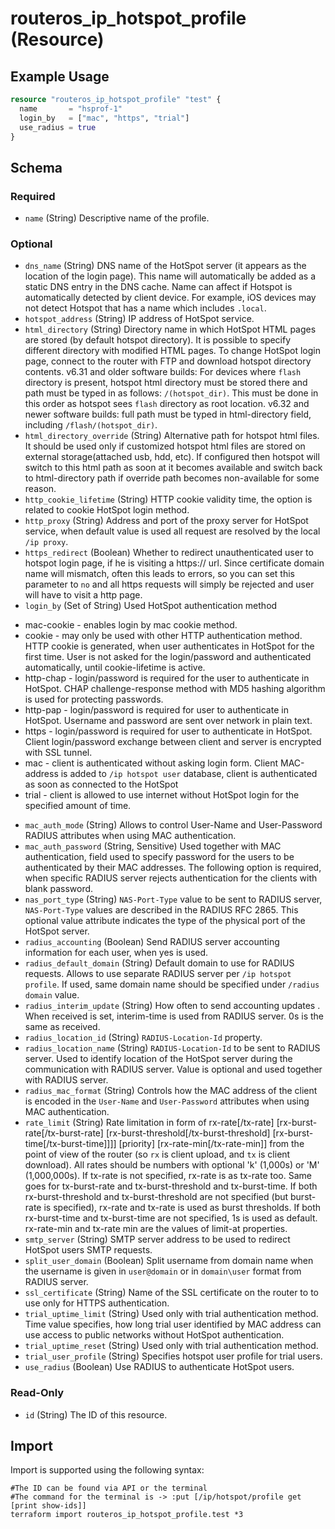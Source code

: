 # routeros_ip_hotspot_profile (Resource)


## Example Usage
```terraform
resource "routeros_ip_hotspot_profile" "test" {
  name       = "hsprof-1"
  login_by   = ["mac", "https", "trial"]
  use_radius = true
}
```

<!-- schema generated by tfplugindocs -->
## Schema

### Required

- `name` (String) Descriptive name of the profile.

### Optional

- `dns_name` (String) DNS name of the HotSpot server (it appears as the location of the login page). This name will automatically be added as a static DNS entry in the DNS cache. Name can affect if Hotspot is automatically detected by client device. For example, iOS devices may not detect Hotspot that has a name which includes `.local`.
- `hotspot_address` (String) IP address of HotSpot service.
- `html_directory` (String) Directory name in which HotSpot HTML pages are stored (by default hotspot directory). It is possible to specify different directory with modified HTML pages. To change HotSpot login page, connect to the router with FTP and download hotspot directory contents. v6.31 and older software builds: For devices where `flash` directory is present, hotspot html directory must be stored there and path must be typed in as follows: `/(hotspot_dir)`. This must be done in this order as hotspot sees `flash` directory as root location. v6.32 and newer software builds: full path must be typed in html-directory field, including `/flash/(hotspot_dir)`.
- `html_directory_override` (String) Alternative path for hotspot html files. It should be used only if customized hotspot html files are stored on external storage(attached usb, hdd, etc). If configured then hotspot will switch to this html path as soon at it becomes available and switch back to html-directory path if override path becomes non-available for some reason.
- `http_cookie_lifetime` (String) HTTP cookie validity time, the option is related to cookie HotSpot login method.
- `http_proxy` (String) Address and port of the proxy server for HotSpot service, when default value is used all request are resolved by the local `/ip proxy`.
- `https_redirect` (Boolean) Whether to redirect unauthenticated user to hotspot login page, if he is visiting a https:// url. Since certificate domain name will mismatch, often this leads to errors, so you can set this parameter to `no` and all https requests will simply be rejected and user will have to visit a http page.
- `login_by` (Set of String) Used HotSpot authentication method
 * mac-cookie - enables login by mac cookie method.
 * cookie - may only be used with other HTTP authentication method. HTTP cookie is generated, when user authenticates in HotSpot for the first time. User is not asked for the login/password and authenticated automatically, until cookie-lifetime is active.
 * http-chap - login/password is required for the user to authenticate in HotSpot. CHAP challenge-response method with MD5 hashing algorithm is used for protecting passwords. 
 * http-pap - login/password is required for user to authenticate in HotSpot. Username and password are sent over network in plain text.
 * https - login/password is required for user to authenticate in HotSpot. Client login/password exchange between client and server is encrypted with SSL tunnel.
 * mac - client is authenticated without asking login form. Client MAC-address is added to `/ip hotspot user` database, client is authenticated as soon as connected to the HotSpot
 * trial - client is allowed to use internet without HotSpot login for the specified amount of time.
- `mac_auth_mode` (String) Allows to control User-Name and User-Password RADIUS attributes when using MAC authentication.
- `mac_auth_password` (String, Sensitive) Used together with MAC authentication, field used to specify password for the users to be authenticated by their MAC addresses. The following option is required, when specific RADIUS server rejects authentication for the clients with blank password.
- `nas_port_type` (String) `NAS-Port-Type` value to be sent to RADIUS server, `NAS-Port-Type` values are described in the RADIUS RFC 2865. This optional value attribute indicates the type of the physical port of the HotSpot server.
- `radius_accounting` (Boolean) Send RADIUS server accounting information for each user, when yes is used.
- `radius_default_domain` (String) Default domain to use for RADIUS requests. Allows to use separate RADIUS server per `/ip hotspot profile`. If used, same domain name should be specified under `/radius domain` value.
- `radius_interim_update` (String) How often to send accounting updates . When received is set, interim-time is used from RADIUS server. 0s is the same as received.
- `radius_location_id` (String) `RADIUS-Location-Id` property.
- `radius_location_name` (String) `RADIUS-Location-Id` to be sent to RADIUS server. Used to identify location of the HotSpot server during the communication with RADIUS server. Value is optional and used together with RADIUS server.
- `radius_mac_format` (String) Controls how the MAC address of the client is encoded in the `User-Name` and `User-Password` attributes when using MAC authentication.
- `rate_limit` (String) Rate limitation in form of rx-rate[/tx-rate] [rx-burst-rate[/tx-burst-rate] [rx-burst-threshold[/tx-burst-threshold] [rx-burst-time[/tx-burst-time]]]] [priority] [rx-rate-min[/tx-rate-min]] from the point of view of the router (so `rx` is client upload, and `tx` is client download). All rates should be numbers with optional 'k' (1,000s) or 'M' (1,000,000s). If tx-rate is not specified, rx-rate is as tx-rate too. Same goes for tx-burst-rate and tx-burst-threshold and tx-burst-time. If both rx-burst-threshold and tx-burst-threshold are not specified (but burst-rate is specified), rx-rate and tx-rate is used as burst thresholds. If both rx-burst-time and tx-burst-time are not specified, 1s is used as default. rx-rate-min and tx-rate min are the values of limit-at properties.
- `smtp_server` (String) SMTP server address to be used to redirect HotSpot users SMTP requests.
- `split_user_domain` (Boolean) Split username from domain name when the username is given in `user@domain` or in `domain\user` format from RADIUS server.
- `ssl_certificate` (String) Name of the SSL certificate on the router to to use only for HTTPS authentication.
- `trial_uptime_limit` (String) Used only with trial authentication method. Time value specifies, how long trial user identified by MAC address can use access to public networks without HotSpot authentication.
- `trial_uptime_reset` (String) Used only with trial authentication method.
- `trial_user_profile` (String) Specifies hotspot user profile for trial users.
- `use_radius` (Boolean) Use RADIUS to authenticate HotSpot users.

### Read-Only

- `id` (String) The ID of this resource.

## Import
Import is supported using the following syntax:
```shell
#The ID can be found via API or the terminal
#The command for the terminal is -> :put [/ip/hotspot/profile get [print show-ids]]
terraform import routeros_ip_hotspot_profile.test *3
```
